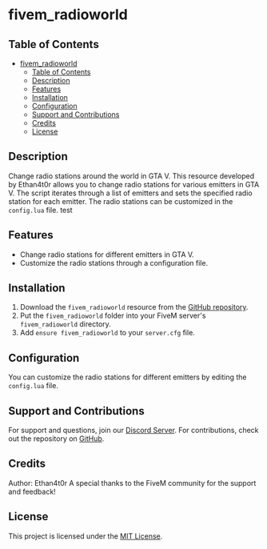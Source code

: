 # fivem_radioworld

## Table of Contents
- [fivem\_radioworld](#fivem_radioworld)
  - [Table of Contents](#table-of-contents)
  - [Description ](#description-)
  - [Features ](#features-)
  - [Installation ](#installation-)
  - [Configuration ](#configuration-)
  - [Support and Contributions ](#support-and-contributions-)
  - [Credits ](#credits-)
  - [License ](#license-)
## Description <a name="description"></a>
Change radio stations around the world in GTA V. This resource developed by Ethan4t0r allows you to change radio stations for various emitters in GTA V. The script iterates through a list of emitters and sets the specified radio station for each emitter. The radio stations can be customized in the `config.lua` file.
test
## Features <a name="features"></a>
- Change radio stations for different emitters in GTA V.
- Customize the radio stations through a configuration file.

## Installation <a name="installation"></a>
1. Download the `fivem_radioworld` resource from the [GitHub repository](https://github.com/ethanfs20/fivem_radioworld).
2. Put the `fivem_radioworld` folder into your FiveM server's `fivem_radioworld` directory.
3. Add `ensure fivem_radioworld` to your `server.cfg` file.

## Configuration <a name="configuration"></a>
You can customize the radio stations for different emitters by editing the `config.lua` file.

## Support and Contributions <a name="support"></a>
For support and questions, join our [Discord Server](https://discord.gg/BGwrmpjRyQ).
For contributions, check out the repository on [GitHub](https://github.com/ethanfs20/fivem_radioworld/blob/main/README.md).

## Credits <a name="credits"></a>
Author: Ethan4t0r
A special thanks to the FiveM community for the support and feedback!

## License <a name="license"></a>
This project is licensed under the [MIT License](LICENSE).
